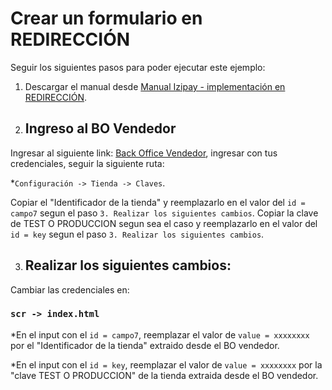 # Crear un formulario en REDIRECCIÓN

Seguir los siguientes pasos para poder ejecutar este ejemplo:


1. Descargar el manual desde [Manual Izipay - implementación en REDIRECCIÓN](https://secure.micuentaweb.pe/doc/es-PE/form-payment/quick-start-guide/sitemap.html).


2. ## Ingreso al BO Vendedor

Ingresar al siguiente link: [Back Office Vendedor](https://secure.micuentaweb.pe/vads-merchant/), ingresar con tus credenciales, seguir la siguiente ruta:

*`Configuración -> Tienda -> Claves`.

Copiar el "Identificador de la tienda" y reemplazarlo en el valor del `id = campo7` segun el paso `3. Realizar los siguientes cambios`.
Copiar la clave de TEST O PRODUCCION segun sea el caso y reemplazarlo en el valor del `id = key` segun el paso `3. Realizar los siguientes cambios`.


3. ## Realizar los siguientes cambios:

Cambiar las credenciales en:

### `scr -> index.html`

*En el input con el `id = campo7`, reemplazar el valor de `value = xxxxxxxx` por el "Identificador de la tienda" extraido desde el BO vendedor.

*En el input con el `id = key`, reemplazar el valor de `value = xxxxxxxx` por la "clave TEST O PRODUCCION" de la tienda extraida desde el BO vendedor.

